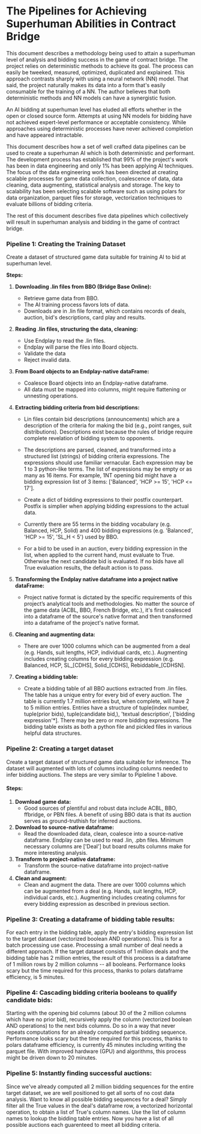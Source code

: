 # The Pipelines for Achieving Superhuman Abilities in Contract Bridge

This document describes a methodology being used to attain a superhuman level of analysis and bidding success in the game of contract bridge. The project relies on deterministic methods to achieve its goal. The process can easily be tweeked, measured, optimized, duplicated and explained. This approach contrasts sharply with using a neural network (NN) model. That said, the project naturally makes its data into a form that's easily consumable for the training of a NN. The author believes that both deterministic methods and NN models can have a synergistic fusion.

An AI bidding at superhuman level has eluded all efforts whether in the open or closed source form. Attempts at using NN models for bidding have not achieved expert-level performance or acceptable consistency. While approaches using deterministic processes have never achieved completion and have appeared intractable. 

This document describes how a set of well crafted data pipelines can be used to create a superhuman AI which is both deterministic and performant. The development process has established that 99% of the project's work has been in data engineering and only 1% has been applying AI techniques. The focus of the data engineering work has been directed at creating scalable processes for game data collection, coalescence of data, data cleaning, data augmenting, statistical analysis and storage. The key to scalability has been selecting scalable software such as using polars for data organization, parquet files for storage, vectorization techniques to evaluate billions of bidding criteria.

The rest of this document describes five data pipelines which collectively will result in superhuman analysis and bidding in the game of contract bridge.  

### **Pipeline 1: Creating the Training Dataset**

Create a dataset of structured game data suitable for training AI to bid at superhuman level.

**Steps:**

1. **Downloading .lin files from BBO (Bridge Base Online):**

     - Retrieve game data from BBO.
     - The AI training process favors lots of data.
     - Downloads are in .lin file format, which contains records of deals, auction, bid's descriptions, card play and results.

2. **Reading .lin files, structuring the data, cleaning:**

     - Use Endplay to read the .lin files.
     - Endplay will parse the files into Board objects.
     - Validate the data
     - Reject invalid data.

3. **From Board objects to an Endplay-native dataFrame:**

    - Coalesce Board objects into an Endplay-native dataframe.
    - All data must be mapped into columns, might require flattening or unnesting operations.

4. **Extracting bidding criteria from bid descriptions:**

    - Lin files contain bid descriptions (announcements) which are a description of the criteria for making the bid (e.g., point ranges, suit distributions). Descriptions exist because the rules of bridge require complete revelation of bidding system to opponents.

    - The descriptions are parsed, cleaned, and transformed into a structured list (strings) of bidding criteria expressions. The expressions should use familiar vernacular. Each expression may be 1 to 3 python-like terms. The list of expressions may be empty or as many as 16 items. For example, 1NT opening bid might have a bidding expression list of 3 items: ['Balanced', 'HCP >= 15', 'HCP <= 17'].
  
    - Create a dict of bidding expressions to their postfix counterpart. Postfix is simplier when applying bidding expressions to the actual data.

    - Currently there are 55 terms in the bidding vocabulary (e.g. Balanced, HCP, Solid) and 400 bidding expressions (e.g. 'Balanced', 'HCP >= 15', 'SL_H < 5') used by BBO.

    - For a bid to be used in an auction, every bidding expression in the list, when applied to the current hand, must evaluate to True. Otherwise the next candidate bid is evaluated. If no bids have all True evaluation results, the default action is to pass.

5. **Transforming the Endplay native dataframe into a project native dataFrame:**

    - Project native format is dictated by the specific requirements of this project’s analytical tools and methodologies. No matter the source of the game data (ACBL, BBO, French Bridge, etc.), it's first coalesced into a dataframe of the source's native format and then transformed into a dataframe of the project's native format.

6. **Cleaning and augmenting data:**
    - There are over 1000 columns which can be augmented from a deal (e.g. Hands, suit lengths, HCP, individual cards, etc.). Augmenting includes creating columns for every bidding expression (e.g. Balanced, HCP, SL\_[CDHS], Solid\_[CDHS], Rebiddable\_[CDHSN].

7. **Creating a bidding table:**
    - Create a bidding table of all BBO auctions extracted from .lin files. The table has a unique entry for every bid of every auction. The table is currently 1.7 million entries but, when complete, will have 2 to 5 million entries. Entries have a structure of tuple(index number, tuple(prior bids), tuple(candidate bid,), 'textual description', ['bidding expression'*]. There may be zero or more bidding expressions. The bidding table exists as both a python file and pickled files in various helpful data structures.

### **Pipeline 2: Creating a target dataset**

Create a target dataset of structured game data suitable for inference. The dataset will augmented with lots of columns including columns needed to infer bidding auctions. The steps are very similar to Pipleline 1 above.

#### **Steps:**

1. **Download game data:**
    - Good sources of plentiful and robust data include ACBL, BBO, ffbridge, or PBN files. A benefit of using BBO data is that its auction serves as ground-truthish for inferred auctions.
2. **Download to source-native dataframe:**
    - Read the downloaded data, clean, coalesce into a source-native dataframe. Endplay can be used to read .lin, .pbn files. Minimum necessary columns are ['Deal'] but board results columns make for more interesting analysis.
3. **Transform to project-native dataframe:**
    - Transform the source-native dataframe into project-native dataframe.
4. **Clean and augment:**
    - Clean and augment the data. There are over 1000 columns which can be augmented from a deal (e.g. Hands, suit lengths, HCP, individual cards, etc.). Augmenting includes creating columns for every bidding expression as described in previous section.

### **Pipeline 3: Creating a dataframe of bidding table results:**

For each entry in the bidding table, apply the entry's bidding expression list to the target dataset (vectorized boolean AND operations). This is for a batch processing use case. Processing a small number of deal needs a different approach. If the target dataset consists of 1 million deals and the bidding table has 2 million entries, the result of this process is a dataframe of 1 million rows by 2 million columns -- all booleans. Performance looks scary but the time required for this process, thanks to polars dataframe efficiency, is 5 minutes.

### **Pipeline 4: Cascading bidding criteria booleans to qualify candidate bids:**

Starting with the opening bid columns (about 30 of the 2 million columns which have no prior bid), recursively apply the column (vectorized boolean AND operations) to the next bids columns. Do so in a way that never repeats computations for an already computed partial bidding sequence. Performance looks scary but the time required for this process, thanks to polars dataframe efficiency, is currently 45 minutes including writing the parquet file. With improved hardware (GPU) and algorithms, this process might be driven down to 20 minutes.

### **Pipeline 5: Instantly finding successful auctions:**

Since we've already computed all 2 million bidding sequences for the entire target dataset, we are well positioned to get all sorts of no cost data analysis. Want to know all possible bidding sequences for a deal? Simply filter all the True values in the deal's dataframe row, a vectorized horizontal operation, to obtain a list of True's column names. Use the list of column names to lookup the bidding table entries. Now you have a list of all possible auctions each guarenteed to meet all bidding criteria.



